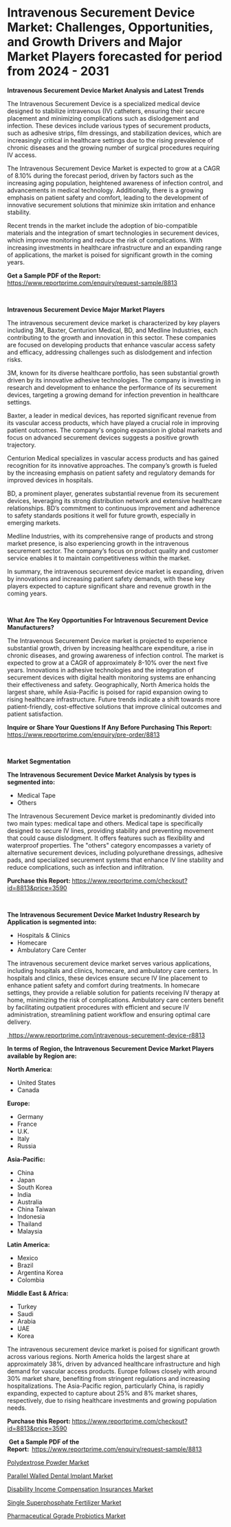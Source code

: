 <p><h1>Intravenous Securement Device Market: Challenges, Opportunities, and Growth Drivers and Major Market Players forecasted for period from 2024 - 2031</h1></p><p><strong>Intravenous Securement Device Market Analysis and Latest Trends</strong></p>
<p><p>The Intravenous Securement Device is a specialized medical device designed to stabilize intravenous (IV) catheters, ensuring their secure placement and minimizing complications such as dislodgement and infection. These devices include various types of securement products, such as adhesive strips, film dressings, and stabilization devices, which are increasingly critical in healthcare settings due to the rising prevalence of chronic diseases and the growing number of surgical procedures requiring IV access.</p><p>The Intravenous Securement Device Market is expected to grow at a CAGR of 8.10% during the forecast period, driven by factors such as the increasing aging population, heightened awareness of infection control, and advancements in medical technology. Additionally, there is a growing emphasis on patient safety and comfort, leading to the development of innovative securement solutions that minimize skin irritation and enhance stability. </p><p>Recent trends in the market include the adoption of bio-compatible materials and the integration of smart technologies in securement devices, which improve monitoring and reduce the risk of complications. With increasing investments in healthcare infrastructure and an expanding range of applications, the market is poised for significant growth in the coming years.</p></p>
<p><strong>Get a Sample PDF of the Report:&nbsp;</strong> <a href="https://www.reportprime.com/enquiry/request-sample/8813?utm_campaign=1847&utm_medium=2&utm_source=Github&utm_content=ia&utm_term=28112024&utm_id=intravenous-securement-device">https://www.reportprime.com/enquiry/request-sample/8813</a></p>
<p>&nbsp;</p>
<p><strong>Intravenous Securement Device Major Market Players</strong></p>
<p><p>The intravenous securement device market is characterized by key players including 3M, Baxter, Centurion Medical, BD, and Medline Industries, each contributing to the growth and innovation in this sector. These companies are focused on developing products that enhance vascular access safety and efficacy, addressing challenges such as dislodgement and infection risks.</p><p>3M, known for its diverse healthcare portfolio, has seen substantial growth driven by its innovative adhesive technologies. The company is investing in research and development to enhance the performance of its securement devices, targeting a growing demand for infection prevention in healthcare settings.</p><p>Baxter, a leader in medical devices, has reported significant revenue from its vascular access products, which have played a crucial role in improving patient outcomes. The company's ongoing expansion in global markets and focus on advanced securement devices suggests a positive growth trajectory.</p><p>Centurion Medical specializes in vascular access products and has gained recognition for its innovative approaches. The company’s growth is fueled by the increasing emphasis on patient safety and regulatory demands for improved devices in hospitals.</p><p>BD, a prominent player, generates substantial revenue from its securement devices, leveraging its strong distribution network and extensive healthcare relationships. BD’s commitment to continuous improvement and adherence to safety standards positions it well for future growth, especially in emerging markets.</p><p>Medline Industries, with its comprehensive range of products and strong market presence, is also experiencing growth in the intravenous securement sector. The company’s focus on product quality and customer service enables it to maintain competitiveness within the market.</p><p>In summary, the intravenous securement device market is expanding, driven by innovations and increasing patient safety demands, with these key players expected to capture significant share and revenue growth in the coming years.</p></p>
<p>&nbsp;</p>
<p><strong>What Are The Key Opportunities For Intravenous Securement Device Manufacturers?</strong></p>
<p><p>The Intravenous Securement Device market is projected to experience substantial growth, driven by increasing healthcare expenditure, a rise in chronic diseases, and growing awareness of infection control. The market is expected to grow at a CAGR of approximately 8-10% over the next five years. Innovations in adhesive technologies and the integration of securement devices with digital health monitoring systems are enhancing their effectiveness and safety. Geographically, North America holds the largest share, while Asia-Pacific is poised for rapid expansion owing to rising healthcare infrastructure. Future trends indicate a shift towards more patient-friendly, cost-effective solutions that improve clinical outcomes and patient satisfaction.</p></p>
<p><strong>Inquire or Share Your Questions If Any Before Purchasing This Report:</strong> <a href="https://www.reportprime.com/enquiry/pre-order/8813?utm_campaign=1847&utm_medium=2&utm_source=Github&utm_content=ia&utm_term=28112024&utm_id=intravenous-securement-device">https://www.reportprime.com/enquiry/pre-order/8813</a></p>
<p>&nbsp;</p>
<p><strong>Market Segmentation</strong></p>
<p><strong>The Intravenous Securement Device Market Analysis by types is segmented into:</strong></p>
<p><ul><li>Medical Tape</li><li>Others</li></ul></p>
<p><p>The Intravenous Securement Device market is predominantly divided into two main types: medical tape and others. Medical tape is specifically designed to secure IV lines, providing stability and preventing movement that could cause dislodgment. It offers features such as flexibility and waterproof properties. The "others" category encompasses a variety of alternative securement devices, including polyurethane dressings, adhesive pads, and specialized securement systems that enhance IV line stability and reduce complications, such as infection and infiltration.</p></p>
<p><strong>Purchase this Report:&nbsp;</strong><a href="https://www.reportprime.com/checkout?id=8813&price=3590&utm_campaign=1847&utm_medium=2&utm_source=Github&utm_content=ia&utm_term=28112024&utm_id=intravenous-securement-device">https://www.reportprime.com/checkout?id=8813&price=3590</a></p>
<p>&nbsp;</p>
<p><strong>The Intravenous Securement Device Market Industry Research by Application is segmented into:</strong></p>
<p><ul><li>Hospitals & Clinics</li><li>Homecare</li><li>Ambulatory Care Center</li></ul></p>
<p><p>The intravenous securement device market serves various applications, including hospitals and clinics, homecare, and ambulatory care centers. In hospitals and clinics, these devices ensure secure IV line placement to enhance patient safety and comfort during treatments. In homecare settings, they provide a reliable solution for patients receiving IV therapy at home, minimizing the risk of complications. Ambulatory care centers benefit by facilitating outpatient procedures with efficient and secure IV administration, streamlining patient workflow and ensuring optimal care delivery.</p></p>
<p><a href="https://www.reportprime.com/intravenous-securement-device-r8813?utm_campaign=1847&utm_medium=2&utm_source=Github&utm_content=ia&utm_term=28112024&utm_id=intravenous-securement-device">&nbsp;https://www.reportprime.com/intravenous-securement-device-r8813</a></p>
<p><strong>In terms of Region, the Intravenous Securement Device Market Players available by Region are:</strong></p>
<p>
    <p> <strong> North America: </strong>
        <ul>
            <li>United States</li>
            <li>Canada</li>
        </ul>
        </p> 
    <p> <strong> Europe: </strong>
        <ul>
            <li>Germany</li>
            <li>France</li>
            <li>U.K.</li>
            <li>Italy</li>
            <li>Russia</li>
        </ul>
        </p> 
    <p> <strong> Asia-Pacific: </strong>
        <ul>
            <li>China</li>
            <li>Japan</li>
            <li>South Korea</li>
            <li>India</li>
            <li>Australia</li>
            <li>China Taiwan</li>
            <li>Indonesia</li>
            <li>Thailand</li>
            <li>Malaysia</li>
        </ul>
        </p> 
    <p> <strong> Latin America: </strong>
        <ul>
            <li>Mexico</li>
            <li>Brazil</li>
            <li>Argentina Korea</li>
            <li>Colombia</li>
        </ul>
        </p> 
    <p> <strong> Middle East & Africa: </strong>
        <ul>
            <li>Turkey</li>
            <li>Saudi</li>
            <li>Arabia</li>
            <li>UAE</li>
            <li>Korea</li>
        </ul>
    </p>
    </p>
<p><p>The intravenous securement device market is poised for significant growth across various regions. North America holds the largest share at approximately 38%, driven by advanced healthcare infrastructure and high demand for vascular access products. Europe follows closely with around 30% market share, benefiting from stringent regulations and increasing hospitalizations. The Asia-Pacific region, particularly China, is rapidly expanding, expected to capture about 25% and 8% market shares, respectively, due to rising healthcare investments and growing population needs.</p></p>
<p><strong>Purchase this Report: </strong><a href="https://www.reportprime.com/checkout?id=8813&price=3590&utm_campaign=1847&utm_medium=2&utm_source=Github&utm_content=ia&utm_term=28112024&utm_id=intravenous-securement-device">https://www.reportprime.com/checkout?id=8813&price=3590</a></p>
<p>&nbsp;<strong>Get a Sample PDF of the Report:&nbsp;&nbsp;</strong><a href="https://www.reportprime.com/enquiry/request-sample/8813?utm_campaign=1847&utm_medium=2&utm_source=Github&utm_content=ia&utm_term=28112024&utm_id=intravenous-securement-device">https://www.reportprime.com/enquiry/request-sample/8813</a></p>
<p><strong></strong></p>
<p><p><a href="https://www.linkedin.com/pulse/polydextrose-powder-market-report-in-depth-trends-insights-9iijf?utm_campaign=1847&utm_medium=2&utm_source=Github&utm_content=ia&utm_term=28112024&utm_id=intravenous-securement-device">Polydextrose Powder Market</a></p><p><a href="https://github.com/borgmrikki329/Market-Research-Report-List-1/blob/main/parallel-walled-dental-implant-market.md?utm_campaign=1847&utm_medium=2&utm_source=Github&utm_content=ia&utm_term=28112024&utm_id=intravenous-securement-device">Parallel Walled Dental Implant Market</a></p><p><a href="https://issuu.com/reportprime-2/docs/disability-income-compensation-insu_2465890bcffa28?utm_campaign=1847&utm_medium=2&utm_source=Github&utm_content=ia&utm_term=28112024&utm_id=intravenous-securement-device">Disability Income Compensation Insurances Market</a></p><p><a href="https://www.linkedin.com/pulse/upcoming-boom-single-superphosphate-fertilizer-market-projections-znomf?utm_campaign=1847&utm_medium=2&utm_source=Github&utm_content=ia&utm_term=28112024&utm_id=intravenous-securement-device">Single Superphosphate Fertilizer Market</a></p><p><a href="https://issuu.com/reportprime-2/docs/pharmaceutical-ggrade-probiotics-ma_79af7d148c2d77?utm_campaign=1847&utm_medium=2&utm_source=Github&utm_content=ia&utm_term=28112024&utm_id=intravenous-securement-device">Pharmaceutical Ggrade Probiotics Market</a></p></p>